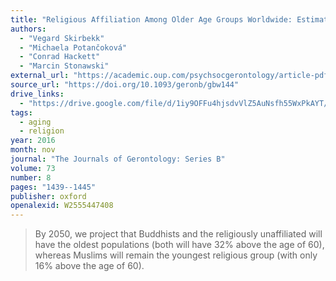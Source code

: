 ```yaml
---
title: "Religious Affiliation Among Older Age Groups Worldwide: Estimates for 2010 and Projections Until 2050"
authors:
  - "Vegard Skirbekk"
  - "Michaela Potančoková"
  - "Conrad Hackett"
  - "Marcin Stonawski"
external_url: "https://academic.oup.com/psychsocgerontology/article-pdf/73/8/1439/25993534/gbw144.pdf"
source_url: "https://doi.org/10.1093/geronb/gbw144"
drive_links:
  - "https://drive.google.com/file/d/1iy9OFFu4hjsdvVlZ5AuNsfh55WxPkAYT/view?usp=drivesdk"
tags:
  - aging
  - religion
year: 2016
month: nov
journal: "The Journals of Gerontology: Series B"
volume: 73
number: 8
pages: "1439--1445"
publisher: oxford
openalexid: W2555447408
---
```


> By 2050, we project that Buddhists and the religiously unaffiliated will have the oldest populations (both will have 32% above the age of 60), whereas Muslims will remain the youngest religious group (with only 16% above the age of 60).
